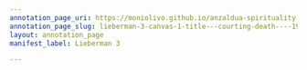 ```yaml
---
annotation_page_uri: https://moniolivo.github.io/anzaldua-spirituality-recordings/annotations/lieberman-3-canvas-1-title---courting-death----1976--1979-location--box--85--folder--28.json
annotation_page_slug: lieberman-3-canvas-1-title---courting-death----1976--1979-location--box--85--folder--28
layout: annotation_page
manifest_label: Lieberman 3

---
```

